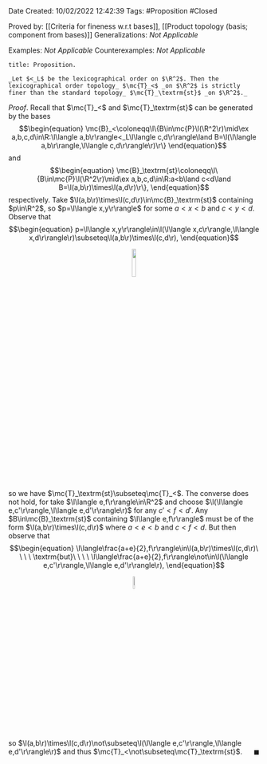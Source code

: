 <br />
<br />

Date Created: 10/02/2022 12:42:39
Tags: #Proposition #Closed 

Proved by: [[Criteria for fineness w.r.t bases]], [[Product topology (basis; component from bases)]]
Generalizations: _Not Applicable_

Examples: _Not Applicable_
Counterexamples: _Not Applicable_

``` ad-Proposition
title: Proposition.

_Let $<_L$ be the lexicographical order on $\R^2$. Then the lexicographical order topology_ $\mc{T}_<$ _on $\R^2$ is strictly finer than the standard topology_ $\mc{T}_\textrm{st}$ _on $\R^2$._

```

_Proof_. Recall that $\mc{T}_<$ and $\mc{T}_\textrm{st}$ can be generated by the bases
$$\begin{equation}
    \mc{B}_<\coloneqq\l\{B\in\mc{P}\l(\R^2\r)\mid\ex a,b,c,d\in\R:\l\langle a,b\r\rangle<_L\l\langle c,d\r\rangle\land B=\l(\l\langle a,b\r\rangle,\l\langle c,d\r\rangle\r)\r\}
\end{equation}$$
and
$$\begin{equation}
    \mc{B}_\textrm{st}\coloneqq\l\{B\in\mc{P}\l(\R^2\r)\mid\ex a,b,c,d\in\R:a<b\land c<d\land B=\l(a,b\r)\times\l(a,d\r)\r\},
\end{equation}$$
respectively. Take $\l(a,b\r)\times\l(c,d\r)\in\mc{B}_\textrm{st}$ containing $p\in\R^2$, so $p=\l\langle x,y\r\rangle$ for some $a<x<b$ and $c<y<d$. Observe that
$$\begin{equation}
    p=\l\langle x,y\r\rangle\in\l(\l\langle x,c\r\rangle,\l\langle x,d\r\rangle\r)\subseteq\l(a,b\r)\times\l(c,d\r),
\end{equation}$$

<center><img src="https://raw.githubusercontent.com/zhaoshenzhai/MathWiki/master/Images/10-02-2022_130354/image.svg", width=12%></center>

so we have $\mc{T}_\textrm{st}\subseteq\mc{T}_<$. The converse does not hold, for take $\l\langle e,f\r\rangle\in\R^2$ and choose $\l(\l\langle e,c'\r\rangle,\l\langle e,d'\r\rangle\r)$ for any $c'<f<d'$. Any $B\in\mc{B}_\textrm{st}$ containing $\l\langle e,f\r\rangle$ must be of the form $\l(a,b\r)\times\l(c,d\r)$ where $a<e<b$ and $c<f<d$. But then observe that
$$\begin{equation}
    \l\langle\frac{a+e}{2},f\r\rangle\in\l(a,b\r)\times\l(c,d\r)\ \ \ \ \textrm{but}\ \ \ \ \l\langle\frac{a+e}{2},f\r\rangle\not\in\l(\l\langle e,c'\r\rangle,\l\langle e,d'\r\rangle\r),
\end{equation}$$

<center><img src="https://raw.githubusercontent.com/zhaoshenzhai/MathWiki/master/Images/10-02-2022_131823/image.svg", width=8%></center>

so $\l(a,b\r)\times\l(c,d\r)\not\subseteq\l(\l\langle e,c'\r\rangle,\l\langle e,d'\r\rangle\r)$ and thus $\mc{T}_<\not\subseteq\mc{T}_\textrm{st}$.<span style="float:right;">$\blacksquare$</span>
